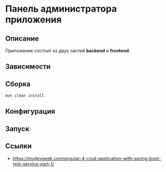 # Панель администратора приложения 

## Описание

Приложение состоит из двух частей  **backend** и **frontend**.

## Зависимости

## Сборка

 
```sh
mvn clean install
```

## Конфигурация

## Запуск

## Ссылки

* https://mydevgeek.com/angular-4-crud-application-with-spring-boot-rest-service-part-1/